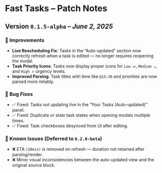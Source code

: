# Fast Tasks – Patch Notes  
## Version `0.1.5-alpha` – *June 2, 2025*

### 🔄 Improvements

* **Live Rescheduling Fix**: Tasks in the “Auto-updated” section now correctly refresh when a task is edited — no longer requires reopening the modal.
* **Task Priority Icons**: Tasks now display proper icons for `Low 💤`, `Medium ⚠️`, and `High 🔥` urgency levels.
* **Improved Parsing**: Task titles with time like `@15:30` and priorities are now parsed more reliably.

### 🐞 Bug Fixes

* ✅ Fixed: Tasks not updating live in the “Your Tasks (Auto-updated)” panel.
* ✅ Fixed: Duplicate or stale task states when opening modals multiple times.
* ✅ Fixed: Task checkboxes desynced from UI after editing.

### 🚧 Known Issues (Deferred to `0.2.0-beta`)

* ❌ ETA `(20min)` is removed on refresh — duration not retained after parsing/render.
* ❌ Minor visual inconsistencies between the auto-updated view and the original source block.

